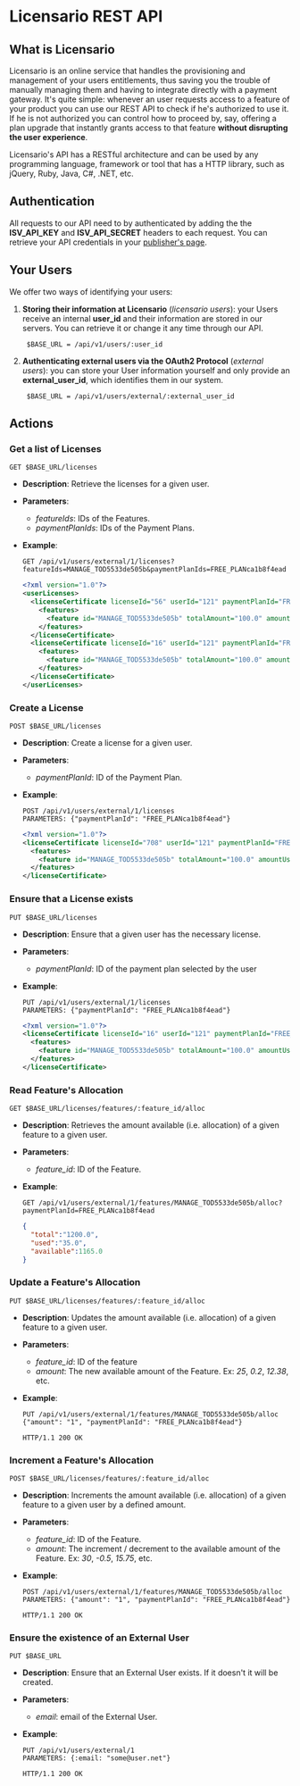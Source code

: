 # Licensario REST API

## What is Licensario
Licensario is an online service that handles the provisioning and management of your users entitlements, thus saving 
you the trouble of manually managing them and having to integrate directly with a payment gateway. It's quite simple: 
whenever an user requests access to a feature of your product you can use our REST API to check if he's authorized to 
use it. If he is not authorized you can control how to proceed by, say, offering a plan upgrade that instantly grants 
access to that feature **without disrupting the user experience**. 

Licensario's API has a RESTful architecture and can be used by any programming language, framework or tool that has a HTTP 
library, such as jQuery, Ruby, Java, C#, .NET, etc.

## Authentication
All requests to our API need to by authenticated by adding the the **ISV_API_KEY** and **ISV_API_SECRET** headers 
to each request. You can retrieve your API credentials in your [publisher's page](https://publishers.licensario.com).

## Your Users
We offer two ways of identifying your users:

1. **Storing their information at Licensario** (*licensario users*): your Users receive an internal **user_id** and their 
information are stored in our servers. You can retrieve it or change it any time through our API.

        $BASE_URL = /api/v1/users/:user_id

2. **Authenticating external users via the OAuth2 Protocol** (*external users*): you can store your User information yourself and 
only provide an **external_user_id**, which identifies them in our system.

        $BASE_URL = /api/v1/users/external/:external_user_id

## Actions

### Get a list of Licenses

    GET $BASE_URL/licenses

* **Description**: Retrieve the licenses for a given user.
* **Parameters**:
    * *featureIds*: IDs of the Features.
    * *paymentPlanIds*: IDs of the Payment Plans.
* **Example**:

    ```http
    GET /api/v1/users/external/1/licenses?featureIds=MANAGE_TOD5533de505b&paymentPlanIds=FREE_PLANca1b8f4ead
    ```

    ```xml
    <?xml version="1.0"?>
    <userLicenses>
      <licenseCertificate licenseId="56" userId="121" paymentPlanId="FREE_PLANca1b8f4ead" issueDateUTC="20120719173522" is_trial="true">
        <features>
          <feature id="MANAGE_TOD5533de505b" totalAmount="100.0" amountUsed="2.0"/>
        </features>
      </licenseCertificate>
      <licenseCertificate licenseId="16" userId="121" paymentPlanId="FREE_PLANca1b8f4ead" issueDateUTC="20120712232223" expirationDateUTC="20120812232223" is_trial="true">
        <features>
          <feature id="MANAGE_TOD5533de505b" totalAmount="100.0" amountUsed="23.0"/>
        </features>
      </licenseCertificate>
    </userLicenses>
    ```

### Create a License

    POST $BASE_URL/licenses

* **Description**: Create a license for a given user.
* **Parameters**:
    * *paymentPlanId*: ID of the Payment Plan.
* **Example**:

    ```
    POST /api/v1/users/external/1/licenses
    PARAMETERS: {"paymentPlanId": "FREE_PLANca1b8f4ead"}
    ```

    ```xml
    <?xml version="1.0"?>
    <licenseCertificate licenseId="708" userId="121" paymentPlanId="FREE_PLANca1b8f4ead" issueDateUTC="20120730134848" expirationDateUTC="20120831000000" is_trial="true">
      <features>
        <feature id="MANAGE_TOD5533de505b" totalAmount="100.0" amountUsed="0.0"/>
      </features>
    </licenseCertificate>
    ```

### Ensure that a License exists

    PUT $BASE_URL/licenses

* **Description**: Ensure that a given user has the necessary license.
* **Parameters**:
    * *paymentPlanId*: ID of the payment plan selected by the user
* **Example**:

    ```
    PUT /api/v1/users/external/1/licenses
    PARAMETERS: {"paymentPlanId": "FREE_PLANca1b8f4ead"}
    ```

    ```xml
    <?xml version="1.0"?>
    <licenseCertificate licenseId="16" userId="121" paymentPlanId="FREE_PLANca1b8f4ead" issueDateUTC="20120712232223" expirationDateUTC="20120812232223" is_trial="true">
      <features>
        <feature id="MANAGE_TOD5533de505b" totalAmount="100.0" amountUsed="24.0"/>
      </features>
    </licenseCertificate>
    ```

### Read Feature's Allocation

    GET $BASE_URL/licenses/features/:feature_id/alloc

* **Description**: Retrieves the amount available (i.e. allocation) of a given feature to a given user.
* **Parameters**:
    * *feature_id*: ID of the Feature.
* **Example**:

    ```
    GET /api/v1/users/external/1/features/MANAGE_TOD5533de505b/alloc?paymentPlanId=FREE_PLANca1b8f4ead
    ```

    ```json
    {
      "total":"1200.0",
      "used":"35.0",
      "available":1165.0
    }
    ```

### Update a Feature's Allocation

    PUT $BASE_URL/licenses/features/:feature_id/alloc

* **Description**: Updates the amount available (i.e. allocation) of a given feature to a given user.
* **Parameters**:
    * *feature_id*: ID of the feature
    * *amount*: The new available amount of the Feature. Ex: *25*, *0.2*, *12.38*, etc.
* **Example**:

    ```
    PUT /api/v1/users/external/1/features/MANAGE_TOD5533de505b/alloc
    {"amount": "1", "paymentPlanId": "FREE_PLANca1b8f4ead"}
    ```

    ```http
    HTTP/1.1 200 OK
    ```

### Increment a Feature's Allocation

    POST $BASE_URL/licenses/features/:feature_id/alloc

* **Description**: Increments the amount available (i.e. allocation) of a given feature to a given user by a defined amount.
* **Parameters**:
    * *feature_id*: ID of the Feature.
    * *amount*: The increment / decrement to the available amount of the Feature. Ex: *30*, *-0.5*, *15.75*, etc.
* **Example**:

    ```
    POST /api/v1/users/external/1/features/MANAGE_TOD5533de505b/alloc
    PARAMETERS: {"amount": "1", "paymentPlanId": "FREE_PLANca1b8f4ead"}
    ```

    ```http
    HTTP/1.1 200 OK
    ```

### Ensure the existence of an External User

    PUT $BASE_URL

* **Description**: Ensure that an External User exists. If it doesn't it will be created.
* **Parameters**:
    * *email*: email of the External User.
* **Example**:

    ```
    PUT /api/v1/users/external/1
    PARAMETERS: {:email: "some@user.net"}
    ```

    ```http
    HTTP/1.1 200 OK
    ```

